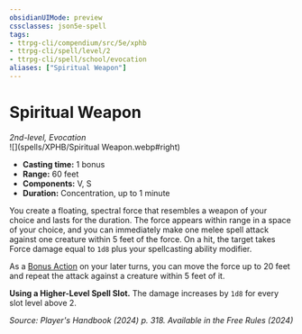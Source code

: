 ```yaml
---
obsidianUIMode: preview
cssclasses: json5e-spell
tags:
- ttrpg-cli/compendium/src/5e/xphb
- ttrpg-cli/spell/level/2
- ttrpg-cli/spell/school/evocation
aliases: ["Spiritual Weapon"]
---
```

# Spiritual Weapon
*2nd-level, Evocation*  
![](spells/XPHB/Spiritual Weapon.webp#right)  

- **Casting time:** 1 bonus
- **Range:** 60 feet
- **Components:** V, S
- **Duration:** Concentration, up to 1 minute

You create a floating, spectral force that resembles a weapon of your choice and lasts for the duration. The force appears within range in a space of your choice, and you can immediately make one melee spell attack against one creature within 5 feet of the force. On a hit, the target takes Force damage equal to `1d8` plus your spellcasting ability modifier.

As a [Bonus Action](bonus-action-xphb.md) on your later turns, you can move the force up to 20 feet and repeat the attack against a creature within 5 feet of it.

**Using a Higher-Level Spell Slot.** The damage increases by `1d8` for every slot level above 2.

*Source: Player's Handbook (2024) p. 318. Available in the Free Rules (2024)*